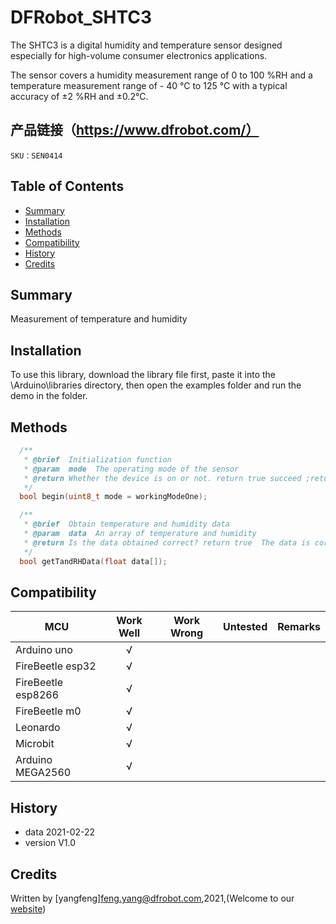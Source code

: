 # DFRobot_SHTC3

The SHTC3 is a digital humidity and temperature sensor designed especially for high-volume consumer electronics applications.

The sensor covers a humidity measurement range of 0 to 100 %RH and a temperature measurement range of - 40 °C to 125 °C with a typical accuracy of ±2 %RH and ±0.2°C.

## 产品链接（https://www.dfrobot.com/）
    SKU：SEN0414

## Table of Contents

* [Summary](#summary)
* [Installation](#installation)
* [Methods](#methods)
* [Compatibility](#compatibility)
* [History](#history)
* [Credits](#credits)
<snippet>
<content>

## Summary
Measurement of temperature and humidity

## Installation

To use this library, download the library file first, paste it into the \Arduino\libraries directory, then open the examples folder and run the demo in the folder.

## Methods

```C++
  /**
   * @brief  Initialization function
   * @param  mode  The operating mode of the sensor
   * @return Whether the device is on or not. return true succeed ;return false failed.
   */
  bool begin(uint8_t mode = workingModeOne);

  /**
   * @brief  Obtain temperature and humidity data
   * @param  data  An array of temperature and humidity
   * @return Is the data obtained correct? return true  The data is correct ; return false  The data  is incorrect
   */
  bool getTandRHData(float data[]);


```

## Compatibility

| MCU                | Work Well | Work Wrong | Untested | Remarks |
| ------------------ | :-------: | :--------: | :------: | ------- |
| Arduino uno        |     √     |            |          |         |
| FireBeetle esp32   |     √     |            |          |         |
| FireBeetle esp8266 |     √     |            |          |         |
| FireBeetle m0      |     √     |            |          |         |
| Leonardo           |     √     |            |          |         |
| Microbit           |     √     |            |          |         |
| Arduino MEGA2560   |     √     |            |          |         |


## History

- data 2021-02-22
- version V1.0


## Credits

Written by [yangfeng]<feng.yang@dfrobot.com>,2021,(Welcome to our [website](https://www.dfrobot.com/))

